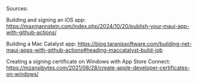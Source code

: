 Sources:

Building and signing an iOS app: https://maxmannstein.com/index.php/2024/10/20/publish-your-maui-app-with-github-actions/

Building a Mac Catalyst app: https://blog.taranissoftware.com/building-net-maui-apps-with-github-actions#heading-maccatalyst-build-job

Creating a signing certificate on Windows with App Store Connect: https://mzansibytes.com/2021/08/28/create-apple-developer-certificates-on-windows/
